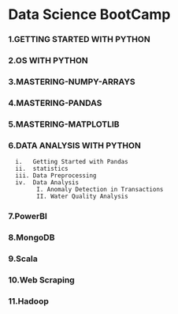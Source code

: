 
# Data Science BootCamp


### 1.GETTING STARTED WITH PYTHON
### 2.OS WITH PYTHON
### 3.MASTERING-NUMPY-ARRAYS
### 4.MASTERING-PANDAS
### 5.MASTERING-MATPLOTLIB
### 6.DATA ANALYSIS WITH PYTHON
      i.   Getting Started with Pandas
      ii.  statistics
      iii. Data Preprocessing
      iv.  Data Analysis
            I. Anomaly Detection in Transactions
            II. Water Quality Analysis
### 7.PowerBI
### 8.MongoDB
### 9.Scala
### 10.Web Scraping
### 11.Hadoop




